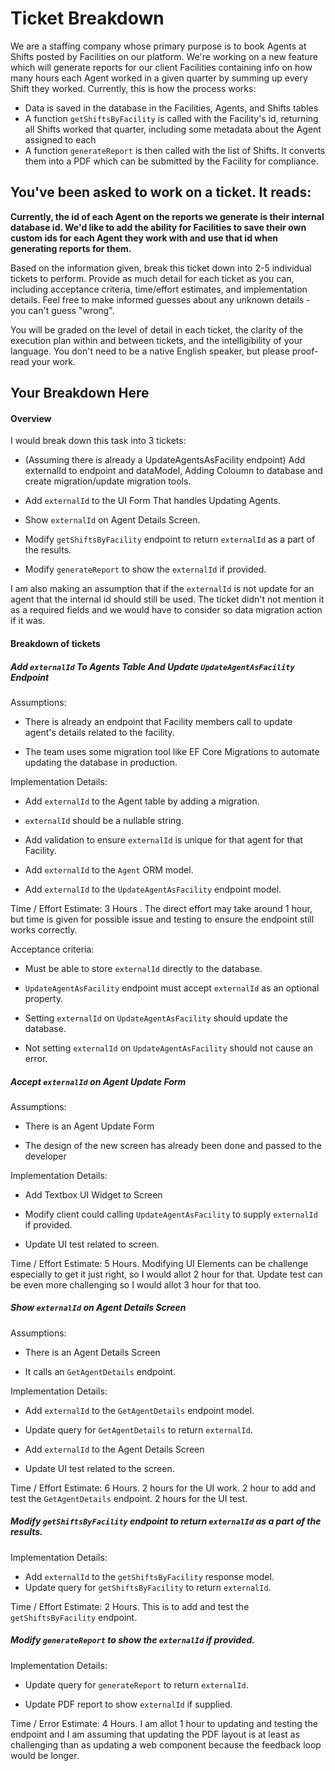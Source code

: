 # Ticket Breakdown

We are a staffing company whose primary purpose is to book Agents at Shifts posted by Facilities on our platform. We're working on a new feature which will generate reports for our client Facilities containing info on how many hours each Agent worked in a given quarter by summing up every Shift they worked. Currently, this is how the process works:

- Data is saved in the database in the Facilities, Agents, and Shifts tables
- A function `getShiftsByFacility` is called with the Facility's id, returning all Shifts worked that quarter, including some metadata about the Agent assigned to each
- A function `generateReport` is then called with the list of Shifts. It converts them into a PDF which can be submitted by the Facility for compliance.

## You've been asked to work on a ticket. It reads:

**Currently, the id of each Agent on the reports we generate is their internal database id. We'd like to add the ability for Facilities to save their own custom ids for each Agent they work with and use that id when generating reports for them.**

Based on the information given, break this ticket down into 2-5 individual tickets to perform. Provide as much detail for each ticket as you can, including acceptance criteria, time/effort estimates, and implementation details. Feel free to make informed guesses about any unknown details - you can't guess "wrong".

You will be graded on the level of detail in each ticket, the clarity of the execution plan within and between tickets, and the intelligibility of your language. You don't need to be a native English speaker, but please proof-read your work.

## Your Breakdown Here

#### Overview

I would break down this task into 3 tickets:

* (Assuming there is already a UpdateAgentsAsFacility endpoint) Add externalId to endpoint and dataModel, Adding Coloumn to database and create migration/update migration tools.
- Add `externalId` to the UI Form That handles Updating Agents. 

- Show `externalId` on Agent Details Screen.

- Modify `getShiftsByFacility` endpoint to return `externalId` as a part of the results.

- Modify `generateReport` to show the `externalId` if provided.

I am also making an assumption that if the `externalId` is not update for an agent that the internal id should still be used. The ticket didn't not mention it as a required fields and we would have to consider so data migration action if it was. 

#### Breakdown of tickets

##### Add `externalId` To Agents Table And Update `UpdateAgentAsFacility` Endpoint

Assumptions: 

* There is already an endpoint that Facility members call to update agent's details related to the facility. 

* The team uses some migration tool like EF Core Migrations to automate updating the database in production.

Implementation Details:

* Add `externalId` to the Agent table by adding a migration.

* `externalId` should be a nullable string. 

* Add validation to ensure `externalId` is unique for that agent for that Facility. 

* Add `externalId` to the `Agent`  ORM model. 

* Add `externalId` to the `UpdateAgentAsFacility` endpoint model. 

Time / Effort Estimate:  3 Hours . The direct effort may take around 1 hour, but time is given for possible issue and testing to ensure the endpoint still works correctly.

Acceptance criteria: 

* Must be able to store `externalId` directly to the database.

* `UpdateAgentAsFacility` endpoint must accept `externalId` as an optional property.

* Setting `externalId` on `UpdateAgentAsFacility` should update the database. 

* Not setting `externalId`  on `UpdateAgentAsFacility` should not cause an error.

##### Accept `externalId` on Agent Update Form

Assumptions: 

* There is an Agent Update Form

* The design of the new screen has already been done and passed to the developer 

Implementation Details:

* Add Textbox UI Widget to Screen

* Modify client could calling `UpdateAgentAsFacility` to supply `externalId` if provided.

* Update UI test related to screen.

Time / Effort Estimate: 5 Hours. Modifying UI Elements can be challenge especially to get it just right, so I would allot 2 hour for that. Update test can be even more challenging so I would allot 3 hour for that too. 

##### Show `externalId` on Agent Details Screen

Assumptions: 

* There is an Agent Details Screen

* It calls an `GetAgentDetails` endpoint.

Implementation Details:

* Add `externalId` to the `GetAgentDetails` endpoint model.

* Update query for `GetAgentDetails` to return `externalId`.

* Add `externalId` to the Agent Details Screen

* Update UI test related to the screen.

Time / Effort Estimate: 6 Hours. 2 hours for the UI work. 2 hour to add and test the `GetAgentDetails` endpoint. 2 hours for the UI test.

##### Modify `getShiftsByFacility` endpoint to return `externalId` as a part of the results.

Implementation Details:

* Add `externalId` to the `getShiftsByFacility` response model.
* Update query for `getShiftsByFacility` to return `externalId`. 

Time / Effort Estimate: 2 Hours. This is to add and test the `getShiftsByFacility` endpoint. 

##### Modify `generateReport` to show the `externalId` if provided.

Implementation Details: 

* Update query for `generateReport` to return `externalId`.

* Update PDF report to show `externalId` if supplied. 

Time / Error Estimate: 4 Hours. I am allot 1 hour to updating and testing the endpoint and I am assuming that updating the PDF layout is at least as challenging than as updating a web component because the feedback loop would be longer.  
